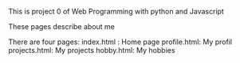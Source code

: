 This is project 0 of Web Programming with python and Javascript

These pages describe about me

There are four pages:
  index.html : Home page
  profile.html: My profil
  projects.html: My projects
  hobby.html: My hobbies
